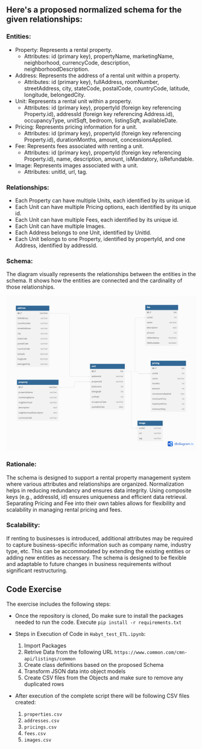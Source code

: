## Here's a proposed normalized schema for the given relationships:

### Entities:
- Property: Represents a rental property.
    - Attributes: id (primary key), propertyName, marketingName, neighborhood, currencyCode, description, neighborhoodDescription.
- Address: Represents the address of a rental unit within a property.
    - Attributes: id (primary key), fullAddress, roomNumber, streetAddress, city, stateCode, postalCode, countryCode, latitude, longitude, belongedCity.
- Unit: Represents a rental unit within a property.
    - Attributes: id (primary key), propertyId (foreign key referencing Property.id), addressId (foreign key referencing Address.id), occupancyType, unitSqft, bedroom, listingSqft, availableDate.
- Pricing: Represents pricing information for a unit.
    - Attributes: id (primary key), propertyId (foreign key referencing Property.id), durationMonths, amount, concessionsApplied.
- Fee: Represents fees associated with renting a unit.
    - Attributes: id (primary key), propertyId (foreign key referencing Property.id), name, description, amount, isMandatory, isRefundable.
- Image: Represents images associated with a unit.
    - Attributes: unitId, url, tag.


### Relationships:

- Each Property can have multiple Units, each identified by its unique id.
- Each Unit can have multiple Pricing options, each identified by its unique id.
- Each Unit can have multiple Fees, each identified by its unique id.
- Each Unit can have multiple Images.
- Each Address belongs to one Unit, identified by UnitId.
- Each Unit belongs to one Property, identified by propertyId, and one Address, identified by addressId.

### Schema:

The diagram visually represents the relationships between the entities in the schema. It shows how the entities are connected and the cardinality of those relationships.

![Schema](Habyt_Proposed_Schema.png)

### Rationale:
The schema is designed to support a rental property management system where various attributes and relationships are organized.
Normalization helps in reducing redundancy and ensures data integrity.
Using composite keys (e.g., addressId, id) ensures uniqueness and efficient data retrieval.
Separating Pricing and Fee into their own tables allows for flexibility and scalability in managing rental pricing and fees.

### Scalability:
If renting to businesses is introduced, additional attributes may be required to capture business-specific information such as company name, industry type, etc. This can be accommodated by extending the existing entities or adding new entities as necessary.
The schema is designed to be flexible and adaptable to future changes in business requirements without significant restructuring.


## Code Exercise

The exercise includes the following steps:
- Once the repository is cloned, Do make sure to install the packages needed to run the code.
    Execute `pip install -r requirements.txt`

- Steps in Execution of Code in `Habyt_test_ETL.ipynb`:
    1. Import Packages
    2. Retrive Data from the following URL `https://www.common.com/cmn-api/listings/common`
    3. Create class definitions based on the proposed Schema
    4. Transform JSON data into object models
    5. Create CSV files from the Objects and make sure to remove any duplicated rows

- After execution of the complete script there will be following CSV files created:
    1. `properties.csv`
    2. `addresses.csv`
    3. `pricings.csv`
    4. `fees.csv`
    5. `images.csv`